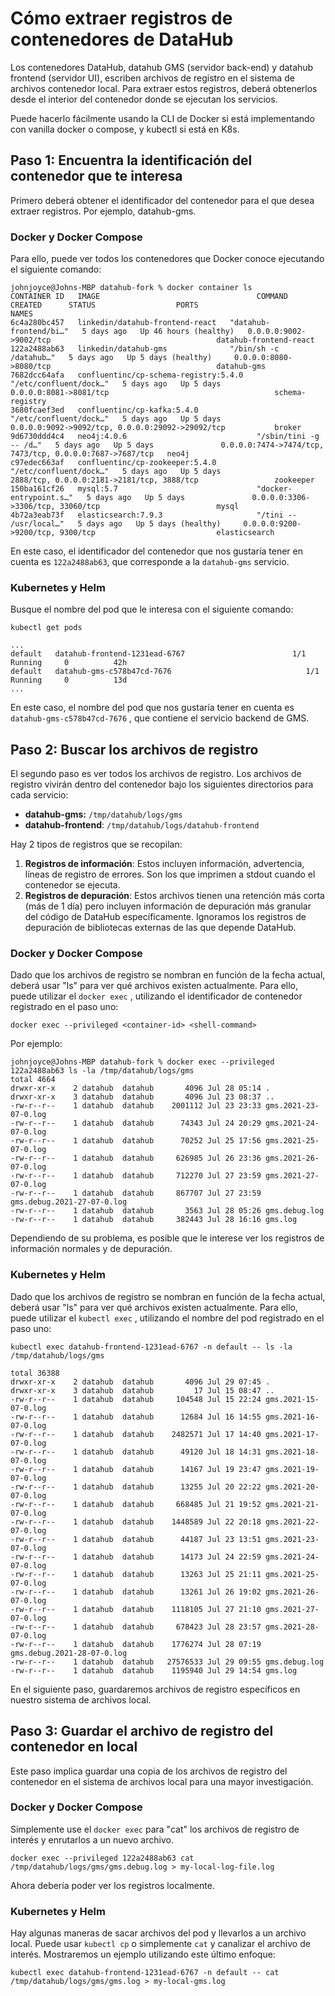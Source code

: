 # Cómo extraer registros de contenedores de DataHub

Los contenedores DataHub, datahub GMS (servidor back-end) y datahub frontend (servidor UI), escriben archivos de registro en el sistema de archivos contenedor local. Para extraer estos registros, deberá obtenerlos desde el interior del contenedor donde se ejecutan los servicios.

Puede hacerlo fácilmente usando la CLI de Docker si está implementando con vanilla docker o compose, y kubectl si está en K8s.

## Paso 1: Encuentra la identificación del contenedor que te interesa

Primero deberá obtener el identificador del contenedor para el que desea extraer registros. Por ejemplo, datahub-gms.

### Docker y Docker Compose

Para ello, puede ver todos los contenedores que Docker conoce ejecutando el siguiente comando:

    johnjoyce@Johns-MBP datahub-fork % docker container ls
    CONTAINER ID   IMAGE                                   COMMAND                  CREATED      STATUS                  PORTS                                                      NAMES
    6c4a280bc457   linkedin/datahub-frontend-react   "datahub-frontend/bi…"   5 days ago   Up 46 hours (healthy)   0.0.0.0:9002->9002/tcp                                     datahub-frontend-react
    122a2488ab63   linkedin/datahub-gms              "/bin/sh -c /datahub…"   5 days ago   Up 5 days (healthy)     0.0.0.0:8080->8080/tcp                                     datahub-gms
    7682dcc64afa   confluentinc/cp-schema-registry:5.4.0   "/etc/confluent/dock…"   5 days ago   Up 5 days               0.0.0.0:8081->8081/tcp                                     schema-registry
    3680fcaef3ed   confluentinc/cp-kafka:5.4.0             "/etc/confluent/dock…"   5 days ago   Up 5 days               0.0.0.0:9092->9092/tcp, 0.0.0.0:29092->29092/tcp           broker
    9d6730ddd4c4   neo4j:4.0.6                             "/sbin/tini -g -- /d…"   5 days ago   Up 5 days               0.0.0.0:7474->7474/tcp, 7473/tcp, 0.0.0.0:7687->7687/tcp   neo4j
    c97edec663af   confluentinc/cp-zookeeper:5.4.0         "/etc/confluent/dock…"   5 days ago   Up 5 days               2888/tcp, 0.0.0.0:2181->2181/tcp, 3888/tcp                 zookeeper
    150ba161cf26   mysql:5.7                               "docker-entrypoint.s…"   5 days ago   Up 5 days               0.0.0.0:3306->3306/tcp, 33060/tcp                          mysql
    4b72a3eab73f   elasticsearch:7.9.3                     "/tini -- /usr/local…"   5 days ago   Up 5 days (healthy)     0.0.0.0:9200->9200/tcp, 9300/tcp                           elasticsearch

En este caso, el identificador del contenedor que nos gustaría tener en cuenta es `122a2488ab63`, que corresponde a la `datahub-gms` servicio.

### Kubernetes y Helm

Busque el nombre del pod que le interesa con el siguiente comando:

    kubectl get pods

    ...
    default   datahub-frontend-1231ead-6767                        1/1     Running     0          42h
    default   datahub-gms-c578b47cd-7676                              1/1     Running     0          13d
    ...

En este caso, el nombre del pod que nos gustaría tener en cuenta es `datahub-gms-c578b47cd-7676` , que contiene el servicio backend de GMS.

## Paso 2: Buscar los archivos de registro

El segundo paso es ver todos los archivos de registro. Los archivos de registro vivirán dentro del contenedor bajo los siguientes directorios para cada servicio:

*   **datahub-gms:** `/tmp/datahub/logs/gms`
*   **datahub-frontend**: `/tmp/datahub/logs/datahub-frontend`

Hay 2 tipos de registros que se recopilan:

1.  **Registros de información**: Estos incluyen información, advertencia, líneas de registro de errores. Son los que imprimen a stdout cuando el contenedor se ejecuta.
2.  **Registros de depuración**: Estos archivos tienen una retención más corta (más de 1 día) pero incluyen información de depuración más granular del código de DataHub específicamente. Ignoramos los registros de depuración de bibliotecas externas de las que depende DataHub.

### Docker y Docker Compose

Dado que los archivos de registro se nombran en función de la fecha actual, deberá usar "ls" para ver qué archivos existen actualmente. Para ello, puede utilizar el `docker exec` , utilizando el identificador de contenedor registrado en el paso uno:

    docker exec --privileged <container-id> <shell-command> 

Por ejemplo:

    johnjoyce@Johns-MBP datahub-fork % docker exec --privileged 122a2488ab63 ls -la /tmp/datahub/logs/gms 
    total 4664
    drwxr-xr-x    2 datahub  datahub       4096 Jul 28 05:14 .
    drwxr-xr-x    3 datahub  datahub       4096 Jul 23 08:37 ..
    -rw-r--r--    1 datahub  datahub    2001112 Jul 23 23:33 gms.2021-23-07-0.log
    -rw-r--r--    1 datahub  datahub      74343 Jul 24 20:29 gms.2021-24-07-0.log
    -rw-r--r--    1 datahub  datahub      70252 Jul 25 17:56 gms.2021-25-07-0.log
    -rw-r--r--    1 datahub  datahub     626985 Jul 26 23:36 gms.2021-26-07-0.log
    -rw-r--r--    1 datahub  datahub     712270 Jul 27 23:59 gms.2021-27-07-0.log
    -rw-r--r--    1 datahub  datahub     867707 Jul 27 23:59 gms.debug.2021-27-07-0.log
    -rw-r--r--    1 datahub  datahub       3563 Jul 28 05:26 gms.debug.log
    -rw-r--r--    1 datahub  datahub     382443 Jul 28 16:16 gms.log

Dependiendo de su problema, es posible que le interese ver los registros de información normales y de depuración.

### Kubernetes y Helm

Dado que los archivos de registro se nombran en función de la fecha actual, deberá usar "ls" para ver qué archivos existen actualmente. Para ello, puede utilizar el `kubectl exec` , utilizando el nombre del pod registrado en el paso uno:

    kubectl exec datahub-frontend-1231ead-6767 -n default -- ls -la /tmp/datahub/logs/gms

    total 36388
    drwxr-xr-x    2 datahub  datahub       4096 Jul 29 07:45 .
    drwxr-xr-x    3 datahub  datahub         17 Jul 15 08:47 ..
    -rw-r--r--    1 datahub  datahub     104548 Jul 15 22:24 gms.2021-15-07-0.log
    -rw-r--r--    1 datahub  datahub      12684 Jul 16 14:55 gms.2021-16-07-0.log
    -rw-r--r--    1 datahub  datahub    2482571 Jul 17 14:40 gms.2021-17-07-0.log
    -rw-r--r--    1 datahub  datahub      49120 Jul 18 14:31 gms.2021-18-07-0.log
    -rw-r--r--    1 datahub  datahub      14167 Jul 19 23:47 gms.2021-19-07-0.log
    -rw-r--r--    1 datahub  datahub      13255 Jul 20 22:22 gms.2021-20-07-0.log
    -rw-r--r--    1 datahub  datahub     668485 Jul 21 19:52 gms.2021-21-07-0.log
    -rw-r--r--    1 datahub  datahub    1448589 Jul 22 20:18 gms.2021-22-07-0.log
    -rw-r--r--    1 datahub  datahub      44187 Jul 23 13:51 gms.2021-23-07-0.log
    -rw-r--r--    1 datahub  datahub      14173 Jul 24 22:59 gms.2021-24-07-0.log
    -rw-r--r--    1 datahub  datahub      13263 Jul 25 21:11 gms.2021-25-07-0.log
    -rw-r--r--    1 datahub  datahub      13261 Jul 26 19:02 gms.2021-26-07-0.log
    -rw-r--r--    1 datahub  datahub    1118105 Jul 27 21:10 gms.2021-27-07-0.log
    -rw-r--r--    1 datahub  datahub     678423 Jul 28 23:57 gms.2021-28-07-0.log
    -rw-r--r--    1 datahub  datahub    1776274 Jul 28 07:19 gms.debug.2021-28-07-0.log
    -rw-r--r--    1 datahub  datahub   27576533 Jul 29 09:55 gms.debug.log
    -rw-r--r--    1 datahub  datahub    1195940 Jul 29 14:54 gms.log

En el siguiente paso, guardaremos archivos de registro específicos en nuestro sistema de archivos local.

## Paso 3: Guardar el archivo de registro del contenedor en local

Este paso implica guardar una copia de los archivos de registro del contenedor en el sistema de archivos local para una mayor investigación.

### Docker y Docker Compose

Simplemente use el `docker exec` para "cat" los archivos de registro de interés y enrutarlos a un nuevo archivo.

    docker exec --privileged 122a2488ab63 cat /tmp/datahub/logs/gms/gms.debug.log > my-local-log-file.log

Ahora debería poder ver los registros localmente.

### Kubernetes y Helm

Hay algunas maneras de sacar archivos del pod y llevarlos a un archivo local. Puede usar `kubectl cp` o simplemente `cat` y canalizar el archivo de interés. Mostraremos un ejemplo utilizando este último enfoque:

    kubectl exec datahub-frontend-1231ead-6767 -n default -- cat /tmp/datahub/logs/gms/gms.log > my-local-gms.log
